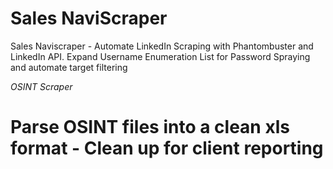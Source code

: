 # Sales NaviScraper
Sales Naviscraper - Automate LinkedIn Scraping with Phantombuster and LinkedIn API. Expand Username Enumeration List for Password Spraying and automate target filtering

*OSINT Scraper*
# Parse OSINT files into a clean xls format - Clean up for client reporting
